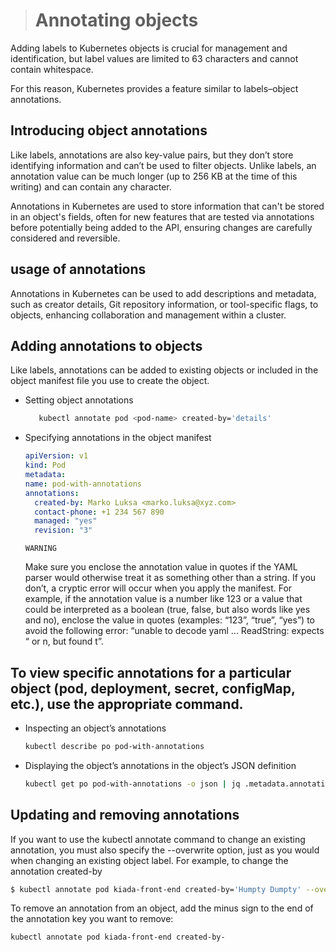 > # Annotating objects

Adding labels to Kubernetes objects is crucial for management and identification, but label values are limited to 63 characters and cannot contain whitespace.

For this reason, Kubernetes provides a feature similar to labels–object annotations.

## Introducing object annotations

Like labels, annotations are also key-value pairs, but they don’t store identifying information and can’t be used to filter objects. Unlike labels, an annotation value can be much longer (up to 256 KB at the time of this writing) and can contain any character.

Annotations in Kubernetes are used to store information that can't be stored in an object's fields, often for new features that are tested via annotations before potentially being added to the API, ensuring changes are carefully considered and reversible.

## usage of annotations

Annotations in Kubernetes can be used to add descriptions and metadata, such as creator details, Git repository information, or tool-specific flags, to objects, enhancing collaboration and management within a cluster.

## Adding annotations to objects

Like labels, annotations can be added to existing objects or included in the object manifest file you use to create the object.

- Setting object annotations

  ```bash
     kubectl annotate pod <pod-name> created-by='details'
  ```

- Specifying annotations in the object manifest

  ```yaml
  apiVersion: v1
  kind: Pod
  metadata:
  name: pod-with-annotations
  annotations:
    created-by: Marko Luksa <marko.luksa@xyz.com>
    contact-phone: +1 234 567 890
    managed: "yes"
    revision: "3"
  ```

  `WARNING`

  Make sure you enclose the annotation value in quotes if the YAML parser would otherwise treat it as something other than a string. If you don’t, a cryptic error will occur when you apply the manifest. For example, if the annotation value is a number like 123 or a value that could be interpreted as a boolean (true, false, but also words like yes and no), enclose the value in quotes (examples: “123”, “true”, “yes”) to avoid the following error: “unable to decode yaml ... ReadString: expects “ or n, but found t”.

## To view specific annotations for a particular object (pod, deployment, secret, configMap, etc.), use the appropriate command.

- Inspecting an object’s annotations

  ```bash
  kubectl describe po pod-with-annotations
  ```

- Displaying the object’s annotations in the object’s JSON definition
  ```bash
  kubectl get po pod-with-annotations -o json | jq .metadata.annotations
  ```

## Updating and removing annotations

If you want to use the kubectl annotate command to change an existing annotation, you must also specify the --overwrite option, just as you would when changing an existing object label. For example, to change the annotation created-by

```bash
$ kubectl annotate pod kiada-front-end created-by='Humpty Dumpty' --overwrite
```

To remove an annotation from an object, add the minus sign to the end of the annotation key you want to remove:

```bash
kubectl annotate pod kiada-front-end created-by-
```
